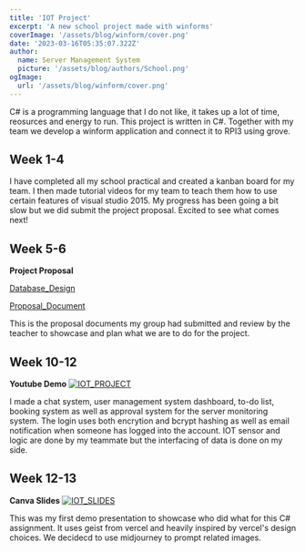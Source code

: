 ```yaml
---
title: 'IOT Project'
excerpt: 'A new school project made with winforms'
coverImage: '/assets/blog/winform/cover.png'
date: '2023-03-16T05:35:07.322Z'
author:
  name: Server Management System
  picture: '/assets/blog/authors/School.png'
ogImage:
  url: '/assets/blog/winform/cover.png'
---
```


C# is a programming language that I do not like, it takes up a lot of time, reosurces and energy to run. This project is written in C#. Together with my team we develop a winform application and connect it to RPI3 using grove.

## Week 1-4 

I have completed all my school practical and created a kanban board for my team. I then made tutorial videos for my team to teach them how to use certain features of visual studio 2015. My progress has been going a bit slow but we did submit the project proposal. Excited to see what comes next!

## Week 5-6
__Project Proposal__

[Database_Design](https://docs.google.com/document/d/1zUX2T-9KJMP1dEfJ-5Xm_QtAQDQfisspb0T3XIwjD7U/edit?usp=sharing)

[Proposal_Document]( https://docs.google.com/document/d/171mVMaI1vnBRsdRZ31xjZE2jQVfcSLPaOKCVwpuo39w/edit?usp=sharing)

This is the proposal documents my group had submitted and review by the teacher to showcase and plan what we are to do for the project.


## Week 10-12
__Youtube Demo__
[![IOT_PROJECT](	https://i.ytimg.com/vi/3yecBDh-m7c/hqdefault.jpg?s…AFwAcABBg==&rs=AOn4CLDroqz0t_MLpRBXrb_AR0XRuOWzIQ)](https://www.youtube.com/watch?v=3yecBDh-m7c)


I made a chat system, user management system dashboard, to-do list, booking system as well as approval system for the server monitoring system.
The login uses both encrytion and bcrypt hashing as well as email notification when someone has logged into the account. IOT sensor and logic are done by my teammate but the interfacing of data is done on my side.

## Week 12-13
__Canva Slides__
[![IOT_SLIDES](		https://document-export.canva.com/9NiWc/DAF0qZ9NiWc/181/thumbnail/0001.png?X-Amz-Algorithm=AWS4-HMAC-SHA256&X-Amz-Credential=AKIAQYCGKMUHWDTJW6UD%2F20240112%2Fus-east-1%2Fs3%2Faws4_request&X-Amz-Date=20240112T034116Z&X-Amz-Expires=10877&X-Amz-Signature=b31a43ff49dd9449d5e0fb9095c15f4ced319f2da6a6f5db765307ce7c05464b&X-Amz-SignedHeaders=host&response-expires=Fri%2C%2012%20Jan%202024%2006%3A42%3A33%20GMT)](https://www.canva.com/design/DAF0qZ9NiWc/5WGwjJU8LcNy9gzHr-2k_g/edit?utm_content=DAF0qZ9NiWc&utm_campaign=designshare&utm_medium=link2&utm_source=sharebutton)

This was my first demo presentation to showcase who did what for this C# assignment. It uses geist from vercel and heavily inspired by vercel's design choices. We decidecd to use midjourney to prompt related images.